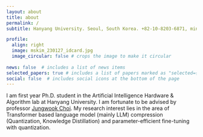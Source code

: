 ```yaml
---
layout: about
title: about
permalink: /
subtitle: Hanyang University. Seoul, South Korea. +82-10-8203-6871, minsoo2333@hanyang.ac.kr

profile:
  align: right
  image: mskim_230127_idcard.jpg
  image_circular: false # crops the image to make it circular
  
news: false  # includes a list of news items
selected_papers: true # includes a list of papers marked as "selected={true}"
social: false  # includes social icons at the bottom of the page
---
```


I am first year Ph.D. student in the Artificial Intelligence Hardware & Algorithm lab at Hanyang University. I am fortunate to be advised by professor [Jungwook Choi](https://jchoi-hyu.github.io/). My research interest lies in the area of Transformer based language model (mainly LLM) compression (Quantization, Knowledge Distillation) and parameter-efficient fine-tuning with quantization.

